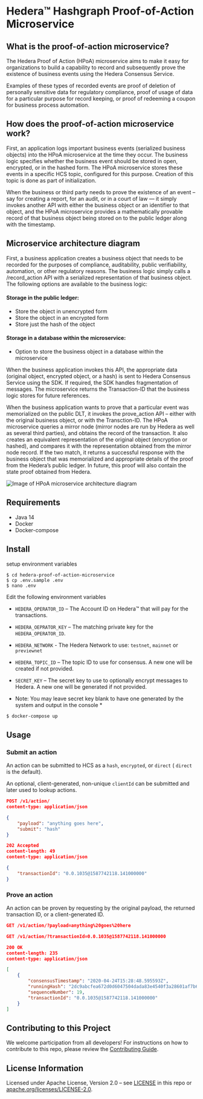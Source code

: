 # Hedera™ Hashgraph Proof-of-Action Microservice

## What is the proof-of-action microservice?
The Hedera Proof of Action (HPoA) microservice aims to make it easy for organizations to build a capability to record and subsequently prove the existence of business events using the Hedera Consensus Service.

Examples of these types of recorded events are proof of deletion of personally sensitive data for regulatory compliance, proof of usage of data for a particular purpose for record keeping, or proof of redeeming a coupon for business process automation.

## How does the proof-of-action microservice work?
First, an application logs important business events (serialized business objects) into the HPoA microservice at the time they occur. The business logic specifies whether the business event should be stored in open, encrypted, or in the hashed form. The HPoA microservice stores these events in a specific HCS topic, configured for this purpose. Creation of this topic is done as part of initialization.

When the business or third party needs to prove the existence of an event – say for creating a report, for an audit, or in a court of law — it simply invokes another API with either the business object or an identifier to that object, and the HPoA microservice provides a mathematically provable record of that business object being stored on to the public ledger along with the timestamp.

## Microservice architecture diagram
First, a business application creates a business object that needs to be recorded for the purposes of compliance, auditability, public verifiability, automation, or other regulatory reasons. The business logic simply calls a /record_action API with a serialized representation of that business object. The following options are available to the business logic:

#### Storage in the public ledger:
* Store the object in unencrypted form
* Store the object in an encrypted form
* Store just the hash of the object

#### Storage in a database within the microservice:
* Option to store the business object in a database within the microservice

When the business application invokes this API, the appropriate data (original object, encrypted object, or a hash) is sent to Hedera Consensus Service using the SDK. If required, the SDK handles fragmentation of messages.  The microservice returns the Transaction-ID that the business logic stores for future references.

When the business application wants to prove that a particular event was memorialized on the public DLT, it invokes the prove_action API – either with the original business object, or with the Transction-ID. The HPoA microservice queries a mirror node (mirror nodes are run by Hedera as well as several third parties), and obtains the record of the transaction. It also creates an equivalent representation of the original object (encryption or hashed), and compares it with the representation obtained from the mirror node record. If the two match, it returns a successful response with the business object that was memorialized and appropriate details of the proof from the Hedera’s public ledger. In future, this proof will also contain the state proof obtained from Hedera.

![Image of HPoA microservice architecture diagram](https://s3.amazonaws.com/hedera-com/Screen-Shot-2020-05-07-at-11.14.00-AM.png)


## Requirements

 * Java 14
 * Docker
 * Docker-compose

## Install

setup environment variables

```shell script
$ cd hedera-proof-of-action-microservice
$ cp .env.sample .env
$ nano .env
```

Edit the following environment variables

 * `HEDERA_OPERATOR_ID` – The Account ID on Hedera™ that will pay for the transactions.
 
 * `HEDERA_OEPRATOR_KEY` – The matching private key for the `HEDERA_OPERATOR_ID`.

 * `HEDERA_NETWORK` - The Hedera Network to use: `testnet`, `mainnet` or `previewnet`
 
 * `HEDERA_TOPIC_ID` – The topic ID to use for consensus. A new one will be created if not provided.
 
 * `SECRET_KEY` – The secret key to use to optionally encrypt messages to Hedera. A new one will be generated if not provided.  

* Note: You may leave secret key blank to have one generated by the system and output in the console *

```sh
$ docker-compose up
```

## Usage

### Submit an action

An action can be submitted to HCS as a `hash`, `encrypted`, or `direct` (
`direct` is the default).

An optional, client-generated, non-unique `clientId` can be submitted and later used to lookup actions. 

```json
POST /v1/action/
content-type: application/json

{
    "payload": "anything goes here",
    "submit": "hash"
}
```

```json
202 Accepted
content-length: 49
content-type: application/json

{
    "transactionId": "0.0.1035@1587742118.141000000"
}
```

### Prove an action

An action can be proven by requesting by the original payload, the returned transaction ID, or a client-generated ID.

```json
GET /v1/action/?payload=anything%20goes%20here
```

```json
GET /v1/action/?transactionId=0.0.1035@1587742118.141000000
```

```json
200 OK
content-length: 235
content-type: application/json

[
    {
        "consensusTimestamp": "2020-04-24T15:28:48.595593Z",
        "runningHash": "2dc9abcfea672d0d6047504dada83e4540f3a28601af7b6e9eaaf071e570b3624d5f22d7d0caa7944e00ee6fb11f9392",
        "sequenceNumber": 19,
        "transactionId": "0.0.1035@1587742118.141000000"
    }
]
```

## Contributing to this Project

We welcome participation from all developers!
For instructions on how to contribute to this repo, please
review the [Contributing Guide](CONTRIBUTING.md).

## License Information

Licensed under Apache License,
Version 2.0 – see [LICENSE](LICENSE) in this repo
or [apache.org/licenses/LICENSE-2.0](http://www.apache.org/licenses/LICENSE-2.0).
